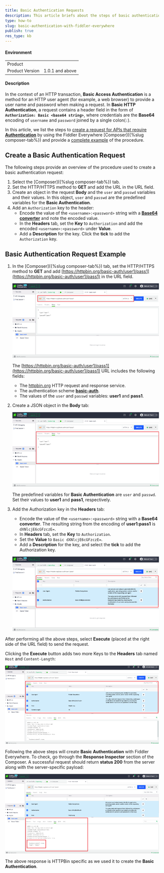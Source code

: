 ```yaml
---
title: Basic Authentication Requests
description: This article briefs about the steps of basic authentication with fiddler everywhere.
type: how-to
slug: basic-authentication-with-fiddler-everywhere
publish: true
res_type: kb
---
```



#### Environment

|   |   |
|---|---|
| Product   |
| Product Version | 1.0.1 and above  |

#### Description

In the context of an HTTP transaction, __Basic Access Authentication__ is a method for an HTTP user agent (for example, a web browser) to provide a user name and password when making a request. In __Basic HTTP Authentication__, a request contains a header field in the form of __`Authorization: Basic <base64 string>`__, where credentials are the __Base64__ encoding of `username` and `password` joined by a single colon(`:`).

In this article, we list the steps to [create a request for APIs that require __Authentication__](#create-a-basic-authentication-request) by using the Fiddler Everywhere [Composer]({%slug composer-tab%}) and provide a [complete example](#basic-authentication-request-example) of the procedure.

## Create a Basic Authentication Request

The following steps provide an overview of the procedure used to create a basic authentication request:

1. Select the [Composer]({%slug composer-tab%}) tab.
1. Set the HTTP/HTTPS method to __GET__ and add the URL in the URL field.
1. Create an object in the request __Body__ and the `user` and `passwd` variables and their values. In this object, `user` and `passwd` are the predefined variables for the __Basic Authentication__.
1. Add an `Authorization` key to the header:
    * Encode the value of the `<username>:<password>` string with a [__Base64 converter__](https://www.base64decode.org/) and note the encoded value.
    * In the __Headers__ tab, set the __Key__ to `Authorization` and add the encoded `<username>:<password>` under __Value__.
    * Add a __Description__ for the key. Click the __tick__ to add the `Authorization` key.

## Basic Authentication Request Example

1. In the [Composer]({%slug composer-tab%}) tab, set the HTTP/HTTPS method to __GET__ and add [https://httpbin.org/basic-auth/user1/pass1](https://httpbin.org/basic-auth/user1/pass1) in the URL field.

   ![Composer URL Field](../images/kb/url-field-of-composer-with-http-method.png)

   The [https://httpbin.org/basic-auth/user1/pass1](https://httpbin.org/basic-auth/user1/pass1) URL includes the following fields:

      * The [httpbin.org](https://httpbin.org/) HTTP request and response service. 
      * The authentication scheme [__basic-auth__](https://tools.ietf.org/html/rfc7617).
      * The values of the `user` and `passwd` variables: __user1__ and __pass1__.

1. Create a JSON object in the __Body__ tab:

   ![JSON Body](../images/kb/body-of-composer-with-username-password.png)

   The predefined variables for __Basic Authentication__ are `user` and `passwd`. Set their values to __user1__ and __pass1__, respectively.

1. Add the Authorization key in the __Headers__ tab:
   * Encode the value of the `<username>:<password>` string with a __Base64 converter__. The resulting string from the encoding of __user1:pass1__ is `dXNlcjE6cGFzczE=`.
   * In __Headers__ tab, set the __Key__ to `Authorization`.
   * Set the __Value__ to `Basic dXNlcjE6cGFzczE=`.
   * Add a __Description__ for the key, and select the __tick__ to add the Authorization key.

   ![Authorization Key](../images/kb/authorization-key-added-to-the-headers-tab.png)

After performing all the above steps, select __Execute__ (placed at the right side of the URL field) to send the request.

Clicking the __Execute__ button adds two more Keys to the __Headers__ tab named `Host` and `Content-Length`:

![Added Keys to the Headers Tab](../images/kb/added-keys-to-the-headers-tab.png)

Following the above steps will create __Basic Authentication__ with Fiddler Everywhere. To check, go through the __Response Inspector__ section of the Composer. A successful request should return __status 200__ from the server along with the server-specific payload:

![Response Inspector](../images/kb/authentication-to-true-in-response-inspector.png)

The above response is HTTPBin specific as we used it to create the __Basic Authentication__.
